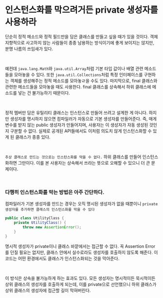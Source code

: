 # 인스턴스화를 막으려거든 private 생성자를 사용하라

단순히 정적 메소드와 정적 필드만을 담은 클래스를 만들고 싶을 때가 있을 것이다. 객체 지향적으로 사고하지 않는 사람들이 종종 남용하는 방식이기에 좋게 보이지는 않지만,
분명 나름의 쓰임새가 있다. 

<br>

예컨데 `java.lang.Math`와 `java.util.Array`처럼 기본 타입 값이나 배열 관련 메소드들을 모아놓을 수 있다. 또한 `java.util.Collections`처럼 특정 인터페이스를 구현하는 객체를 생성해주는 
정적 메소드를 모아놓ㄹ을 수도 있다. 마지막으로, final 클래스와 관련한 메소드들을 모아놓을 때도 사용한다. final 클래스를 상속해서 하위 클래스에 메소드를 넣는 건 불가능하기 때문이다. 

<br>

정적 멤버만 담은 유틸리티 클래스는 인스턴스로 만들어 쓰려고 설계한 게 아니다. 하지만 생성자를 명시하지 않으면 컴파일러가 자동으로 기본 생성자를 만들어준다. 즉, 매게변수를 받지 않는 public 생성자가 만들어지며,
사용자는 이 생성자가 자동 생성된 것인지 구분할 수 없다. 실제로 공개된 API들에서도 이처럼 의도치 않게 인스턴스화할 수 있게 된 클래스가 종종 있다. 

<br>

`추상 클래스로 만드는 것으로는 인스턴스화를 막을 수 없다.` 하위 클래스를 만들어 인스턴스화하면 그만이다. 이를 본 사용자는 상속해서 쓰라는 뜻으로 오해할 수 있으니 더 큰 문제이다. 

<br>

### 다행히 인스턴스화를 막는 방법은 아주 간단하다.

컴파일러가 기본 생성자를 만드는 경우는 오직 명시된 생성자가 없을 때뿐이니 `private 생성자를 추가하면 클래스의 인스턴스화를 막을 수 있다`

```java
public class UtilityClass {
    private UtilityClass() {
        throw new AssertionError();
    }
}
```

명시적 생성자가 private이니 클래스 바깥에서는 접근할 수 없다. 꼭 Assertion Error를 던질 필요는 없지만, 클래스 안에서 실수로라도 생성자를 호출하지 않도록 해준다. 이 코드는 어떤 환경에서도 클래스가 인스턴스화되는 것을 막아준다.

<br>

이 방식은 상속을 불가능하게 하는 효과도 있다. 모든 생성자는 명시적이든 묵시적이든 상위 클래스의 생성자를 호출하게 되는데, 이를 private으로 선언했으니 하위 클래스가 상위 클래스의 생성자에 접근할 길이 막혀버린다.

